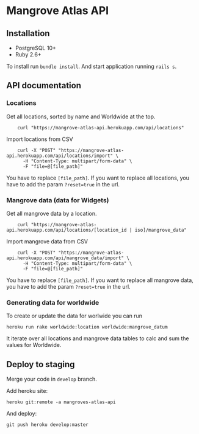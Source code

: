 # Mangrove Atlas API

## Installation

* PostgreSQL 10+
* Ruby 2.6+

To install run `bundle install`. And start application running `rails s`.

## API documentation


### Locations

Get all locations, sorted by name and Worldwide at the top.

```
    curl "https://mangrove-atlas-api.herokuapp.com/api/locations"
```

Import locations from CSV

```
    curl -X "POST" "https://mangrove-atlas-api.herokuapp.com/api/locations/import" \
      -H "Content-Type: multipart/form-data" \
      -F "file=@[file_path]"
```

You have to replace `[file_path]`.
If you want to replace all locations, you have to add the param `?reset=true` in the url.


### Mangrove data (data for Widgets)

Get all mangrove data by a location.

```
    curl "https://mangrove-atlas-api.herokuapp.com/api/locations/[location_id | iso]/mangrove_data"
```

Import mangrove data from CSV

```
    curl -X "POST" "https://mangrove-atlas-api.herokuapp.com/api/mangrove_data/import" \
      -H "Content-Type: multipart/form-data" \
      -F "file=@[file_path]"
```

You have to replace `[file_path]`.
If you want to replace all mangrove data, you have to add the param `?reset=true` in the url.


### Generating data for worldwide

To create or update the data for worlwide you can run

```
heroku run rake worldwide:location worldwide:mangrove_datum
```

It iterate over all locations and mangrove data tables to calc and sum the values for Worldwide.


## Deploy to staging

Merge your code in `develop` branch.

Add heroku site:

```
heroku git:remote -a mangroves-atlas-api
```

And deploy:

```
git push heroku develop:master
```
